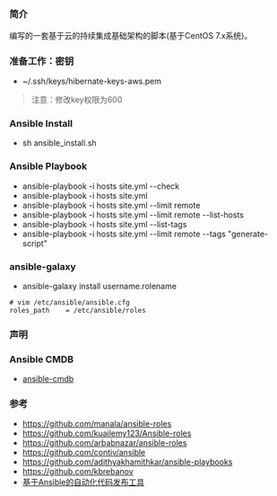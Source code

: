 ##

### 简介
编写的一套基于云的持续集成基础架构的脚本(基于CentOS 7.x系统)。

### 准备工作：密钥
- ~/.ssh/keys/hibernate-keys-aws.pem
> 注意：修改key权限为600
### Ansible Install
- sh ansible_install.sh

### Ansible Playbook
- ansible-playbook -i hosts site.yml --check
- ansible-playbook -i hosts site.yml
- ansible-playbook -i hosts site.yml --limit remote
- ansible-playbook -i hosts site.yml --limit remote --list-hosts
- ansible-playbook -i hosts site.yml --list-tags
- ansible-playbook -i hosts site.yml --limit remote --tags "generate-script"

### ansible-galaxy
- ansible-galaxy install username.rolename
```
# vim /etc/ansible/ansible.cfg
roles_path    = /etc/ansible/roles
```
### 声明
### Ansible CMDB
- [ansible-cmdb](https://github.com/fboender/ansible-cmdb)

### 参考
- https://github.com/manala/ansible-roles
- https://github.com/kuailemy123/Ansible-roles
- https://github.com/arbabnazar/ansible-roles
- https://github.com/contiv/ansible
- https://github.com/adithyakhamithkar/ansible-playbooks
- https://github.com/kbrebanov
- [基于Ansible的自动化代码发布工具](https://github.com/geekwolf/flamingo)
